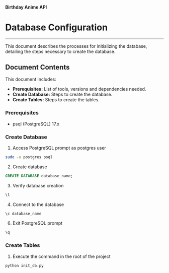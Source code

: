 #### Birthday Anime API
# Database Configuration
---

This document describes the processes for initializing the database, detailing the steps necessary to create
the database.

## Document Contents

This document includes:
- **Prerequisites:** List of tools, versions and dependencies needed.
- **Create Database:** Steps to create the database.
- **Create Tables:** Steps to create the tables.

### Prerequisites
- psql (PostgreSQL) 17.x

### Create Database
1. Access PostgreSQL prompt as postgres user
```bash
sudo -u postgres psql
```
2. Create database
```sql
CREATE DATABASE database_name;
```
3. Verify database creation
```sql
\l
```
4. Connect to the database
```sql
\c database_name
```
6. Exit PostgreSQL prompt
```sql
\q
```
### Create Tables
1. Execute the command in the root of the project
```shell
python init_db.py
```
